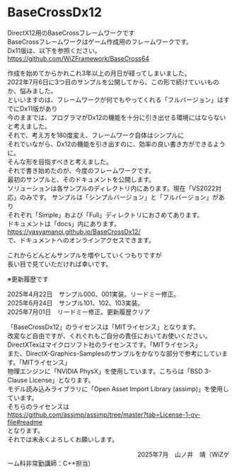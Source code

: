 # BaseCrossDx12
DirectX12用のBaseCrossフレームワークです  
BaseCrossフレームワークはゲーム作成用のフレームワークです。  
Dx11版は、以下を参照ください。  
https://github.com/WiZFramework/BaseCross64  

作成を始めてからかれこれ3年以上の月日が経ってしまいました。  
2022年7月6日に3つ目のサンプルを公開してから、この形で続けていいものか、悩みました。  
といいますのは、フレームワークが何でもやってくれる「フルバージョン」はすでにDx11版があり  
今のままでは、プログラマがDx12の機能を十分に引き出せる環境にはならないと考えました。  
それで、考え方を180度変え、フレームワーク自体はシンプルに  
それでいながら、Dx12の機能を引き出すのに、効率の良い書き方ができるように。  
そんな形を目指すべきと考えました。  
それで書き始めたのが、今度のフレームワークです。  
最初のサンプルと、そのドキュメントを公開します。  
ソリューションは各サンプルのディレクトリ内にあります。現在「VS2022対応」のみです。
サンプルは「シンプルバージョン」と「フルバージョン」があり  
それぞれ「Simple」および「Full」ディレクトリにおさめてあります。  
ドキュメントは「docs」内にあります。  
https://yasyamanoi.github.io/BaseCrossDx12/  
で、ドキュメントへのオンラインアクセスできます。  
  
これからどんどんサンプルを増やしていくつもりですが  
長い目で見ていただければ幸いです。  
  
※更新履歴です  
  
2025年4月22日　サンプル000、001実装。リードミー修正。  
2025年6月24日　サンプル101、102、103実装。  
2025年7月01日　リードミー修正。更新履歴クリア  
  
「BaseCrossDx12」のライセンスは「MITライセンス」となります。  
改変など自由ですが、くれぐれもご自分の責任においてお使いください。  
DirectXTexはマイクロソフト社のライセンスです。「MITライセンス」  
また、DirectX-Graphics-Samplesのサンプルをかなりな部分で参考にしています。「MITライセンス」  
物理エンジンに「NVIDIA PhysX」を使用しています。こちらは「BSD 3-Clause License」となります。  
モデル読み込みライブラリに「Open Asset Import Library (assimp)」を使用しています。  
そちらのライセンスは  
https://github.com/assimp/assimp/tree/master?tab=License-1-ov-file#readme  
となります。  
それでは末永くよろしくお願いします。  

  
　　　　　　　　　　　　　　　　　　　　　2025年7月　山ノ井　靖（WiZゲーム科非常勤講師：C++担当）  
